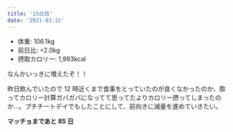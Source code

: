 ```yaml
---
title: '15日目'
date: '2021-03-15'
---
```


- 体重: 106.1kg
- 前日比: +2.0kg
- 摂取カロリー: 1,993kcal

なんかいっきに増えたぞ！！

昨日飲んでいたので 12 時近くまで食事をとっていたのが良くなかったのか、酔ってカロリー計算ガバガバになってて思ってたよりカロリー摂ってしまったのか…。プチチートデイでもしたことにして、前向きに減量を進めていきたい。

**マッチョまであと 85 日**
